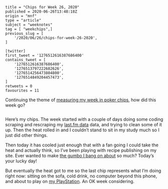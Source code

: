```
title = "Chips for Week 26, 2020"
published = 2020-06-26T13:48:18Z
origin = "mnf"
type = "article"
subject = "weeknotes"
tag = [ "weekchips",]
previous_slug = [
    '/2020/06/26/chips-for-week-26-2020',
]

[twitter]
first_tweet = '1276512616387686400'
contains_tweet = [
    '1276512616387686400',
    '1276513797222682626',
    '1276514256473804800',
    '1276514849204457473',
]
retweets = 0
favourites = 11
```

Continuing the theme of 
[measuring my week in poker chips](/2020/06/19/my-week-in-poker-chips),
how did this week go?

<p class='image'><img src='https://mnf.m17s.net/2020/06/26/EbcWhUhWoAEBdzW.jpg' alt=''></p>

Here’s my chips. The week started with a couple of days doing some coding
scraping and rescraping my [last.fm data](https://www.last.fm/user/mn_francis)
data, and trying to clean some of it up. Then the heat rolled in and I
couldn’t stand to sit in my study much so I just did other things.

Then today it has cooled just enough that with a fan going I could take the heat and actually think, so I’ve been playing with recipe publishing on my site. Ever wanted to make [the gumbo I bang on about](/recipes/chicken-and-chorizo-gumbo) so much? Today’s your lucky day!

But eventually the heat got to me so the last chip represents what I’m doing right now: sitting on the sofa, cold drink, no computer beyond this phone, and about to play on [my PlayStation](/tags/ps4share). An OK week considering.
